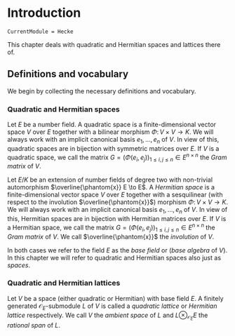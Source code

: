# Introduction
```@meta
CurrentModule = Hecke
```


This chapter deals with quadratic and Hermitian spaces and lattices there of. 

## Definitions and vocabulary

We begin by collecting the necessary definitions and vocabulary. 

### Quadratic and Hermitian spaces

Let $E$ be a number field. A quadratic space is a finite-dimensional vector space
$V$ over $E$ together with a bilinear morphism $\Phi \colon V \times V \to K$.
We will always work with an implicit canonical basis $e_1,\dotsc,e_n$ of $V$.
In view of this, quadratic spaces are in bijection with symmetric matrices over $E$.
If $V$ is a quadratic space, we call the matrix $G = (\Phi(e_i, e_j))_{1 \leq i, j \leq n} \in E^{n \times n}$
the *Gram matrix* of $V$.

Let $E/K$ be an extension of number fields of degree two with non-trivial automorphism $\overline{\phantom{x}} E \to E$. A *Hermitian space* is a finite-dimensional vector space
$V$ over $E$ together with a sesquilinear (with respect to the involution $\overline{\phantom{x}}$) morphism $\Phi \colon V \times V \to K$.
We will always work with an implicit canonical basis $e_1,\dotsc,e_n$ of $V$.
In view of this, Hermitian spaces are in bijection with Hermitian matrices over $E$.
If $V$ is a Hermitian space, we call the matrix $G = (\Phi(e_i, e_j))_{1 \leq i, j \leq n} \in E^{n \times n}$
the *Gram matrix* of $V$. We call $\overline{\phantom{x}}$ the *involution* of $V$.

In both cases we refer to the field $E$ as the *base field* or (*base algebra*
of $V$). In this chapter we will refer to quadratic and Hermitian spaces also just as
*spaces*. 

### Quadratic and Hermitian lattices

Let $V$ be a space (either quadratic or Hermitian) with base field $E$.
A finitely generated $\mathcal O_E$-submodule $L$ of $V$ is called a *quadratic lattice* or *Hermitian lattice* respectively.
We call $V$ the *ambient space* of $L$ and $L\otimes_{\mathcal O_E} E$ the *rational span* of $L$.
